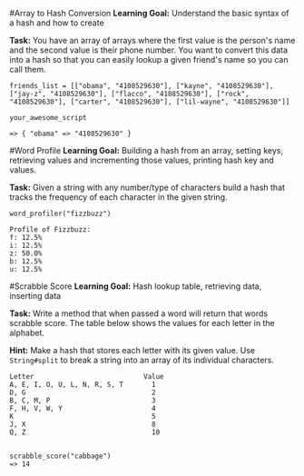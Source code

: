 #Array to Hash Conversion
**Learning Goal:** Understand the basic syntax of a hash and how to create

**Task:** You have an array of arrays where the first value is the person's name and the second value is their phone number.  You want to convert this data into a hash so that you can easily lookup a given friend's name so you can call them.

```
friends_list = [["obama", "4108529630"], ["kayne", "4108529630"], ["jay-z", "4108529630"], ["flacco", "4108529630"], ["rock", "4108529630"], ["carter", "4108529630"], ["lil-wayne", "4108529630"]]

your_awesome_script

=> { "obama" => "4108529630" }
```

#Word Profile
**Learning Goal:**  Building a hash from an array, setting keys, retrieving values and incrementing those values, printing hash key and values.

**Task:** Given a string with any number/type of characters build a hash that tracks the frequency of each character in the given string.

```
word_profiler("fizzbuzz")

Profile of Fizzbuzz:
f: 12.5%
i: 12.5%
z: 50.0%
b: 12.5%
u: 12.5%
```

#Scrabble Score
**Learning Goal:** Hash lookup table, retrieving data, inserting data

**Task:** Write a method that when passed a word will return that words scrabble score.  The table below shows the values for each letter in the alphabet.

**Hint:** Make a hash that stores each letter with its given value.  Use `String#split` to break a string into an array of its individual characters.

```
Letter                           Value
A, E, I, O, U, L, N, R, S, T       1
D, G                               2
B, C, M, P                         3
F, H, V, W, Y                      4
K                                  5
J, X                               8
Q, Z                               10


scrabble_score("cabbage")
=> 14
```


